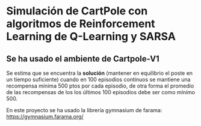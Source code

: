 # Simulación de CartPole con algoritmos de Reinforcement Learning de Q-Learning y SARSA
## Se ha usado el ambiente de Cartpole-V1
Se estima que se encuentra la **solución** (mantener en equilibrio el poste en un tiempo suficiente) cuando en 100 episodios continuos se mantiene una recompensa mínima 500 ptos por cada episodio, de otra forma el promedio de las recompensas de los los últimos 100 episodios debe ser como mínimo 500.

En este proyecto se ha usado la librería gymnasium de farama: https://gymnasium.farama.org/
